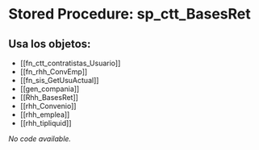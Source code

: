 # Stored Procedure: sp_ctt_BasesRet

## Usa los objetos:
- [[fn_ctt_contratistas_Usuario]]
- [[fn_rhh_ConvEmp]]
- [[fn_sis_GetUsuActual]]
- [[gen_compania]]
- [[Rhh_BasesRet]]
- [[rhh_Convenio]]
- [[rhh_emplea]]
- [[rhh_tipliquid]]

*No code available.*
